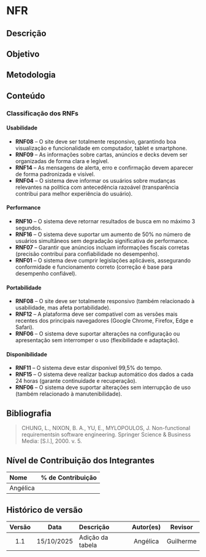 # NFR
## Descrição

## Objetivo

## Metodologia

## Conteúdo

### Classificação dos RNFs 
#### **Usabilidade**

- **RNF08** – O site deve ser totalmente responsivo, garantindo boa visualização e funcionalidade em computador, tablet e smartphone.  
- **RNF09** – As informações sobre cartas, anúncios e decks devem ser organizadas de forma clara e legível.  
- **RNF14** – As mensagens de alerta, erro e confirmação devem aparecer de forma padronizada e visível.  
- **RNF04** – O sistema deve informar os usuários sobre mudanças relevantes na política com antecedência razoável (transparência contribui para melhor experiência do usuário).



#### **Performance**

- **RNF10** – O sistema deve retornar resultados de busca em no máximo 3 segundos.  
- **RNF16** – O sistema deve suportar um aumento de 50% no número de usuários simultâneos sem degradação significativa de performance.  
- **RNF07** – Garantir que anúncios incluam informações fiscais corretas (precisão contribui para confiabilidade no desempenho).  
- **RNF01** – O sistema deve cumprir legislações aplicáveis, assegurando conformidade e funcionamento correto (correção é base para desempenho confiável).


#### **Portabilidade**

- **RNF08** – O site deve ser totalmente responsivo (também relacionado à usabilidade, mas afeta portabilidade).  
- **RNF12** – A plataforma deve ser compatível com as versões mais recentes dos principais navegadores (Google Chrome, Firefox, Edge e Safari).  
- **RNF06** – O sistema deve suportar alterações na configuração ou apresentação sem interromper o uso (flexibilidade e adaptação).  


#### **Disponibilidade**

- **RNF11** – O sistema deve estar disponível 99,5% do tempo.  
- **RNF15** – O sistema deve realizar backup automático dos dados a cada 24 horas (garante continuidade e recuperação).  
- **RNF06** – O sistema deve suportar alterações sem interrupção de uso (também relacionado à manutenibilidade).  



## Bibliografia
> CHUNG, L., NIXON, B. A., YU, E., MYLOPOULOS, J. Non-functional requirementsin software engineering. Springer Science & Business Media: [S.l.], 2000. v. 5.

## Nível de Contribuição dos Integrantes

| Nome | % de Contribuição |
| :--- | :---------------: |
|   Angélica    |                  |

## Histórico de versão

| Versão | Data | Descrição | Autor(es) | Revisor |
| :----: | :--: | :-------- | :-------: | :-----: |
|1.1|	15/10/2025|	Adição da tabela  |	Angélica	|Guilherme      | 
